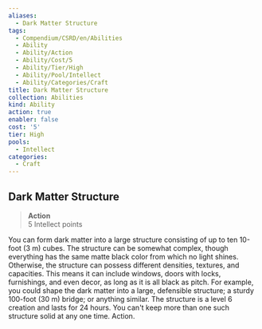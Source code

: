 ```yaml
---
aliases:
  - Dark Matter Structure
tags:
  - Compendium/CSRD/en/Abilities
  - Ability
  - Ability/Action
  - Ability/Cost/5
  - Ability/Tier/High
  - Ability/Pool/Intellect
  - Ability/Categories/Craft
title: Dark Matter Structure
collection: Abilities
kind: Ability
action: true
enabler: false
cost: '5'
tier: High
pools:
  - Intellect
categories:
  - Craft
---
```

## Dark Matter Structure  
>**Action**  
>5 Intellect points
  
You can form dark matter into a large structure consisting of up to ten 10-foot (3 m) cubes. The structure can be somewhat complex, though everything has the same matte black color from which no light shines. Otherwise, the structure can possess different densities, textures, and capacities. This means it can include windows, doors with locks, furnishings, and even decor, as long as it is all black as pitch. For example, you could shape the dark matter into a large, defensible structure; a sturdy 100-foot (30 m) bridge; or anything similar. The structure is a level 6 creation and lasts for 24 hours. You can't keep more than one such structure solid at any one time. Action.